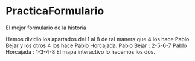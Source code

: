 # PracticaFormulario
El mejor formulario de la historia

Hemos dividio los apartados del 1 al 8 de tal manera que 4 los hace Pablo Bejar
y los otros 4 los hace Pablo Horcajada.
Pablo Bejar : 2-5-6-7
Pablo Horcajada : 1-3-4-8
El mapa interactivo lo hacemos los dos.